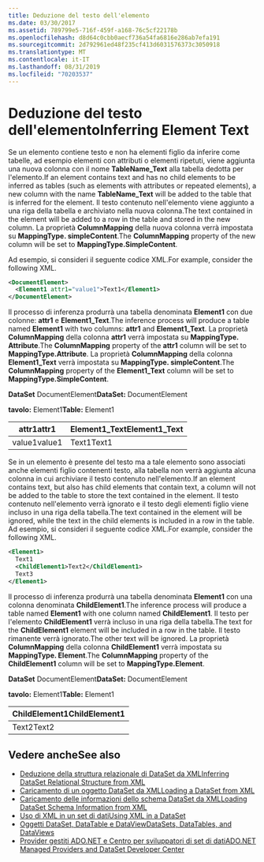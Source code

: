 ```yaml
---
title: Deduzione del testo dell'elemento
ms.date: 03/30/2017
ms.assetid: 789799e5-716f-459f-a168-76c5cf22178b
ms.openlocfilehash: d8d64c0cbb0aecf736a54fa6816e286ab7efa191
ms.sourcegitcommit: 2d792961ed48f235cf413d6031576373c3050918
ms.translationtype: MT
ms.contentlocale: it-IT
ms.lasthandoff: 08/31/2019
ms.locfileid: "70203537"
---
```

# <a name="inferring-element-text"></a><span data-ttu-id="17158-102">Deduzione del testo dell'elemento</span><span class="sxs-lookup"><span data-stu-id="17158-102">Inferring Element Text</span></span>
<span data-ttu-id="17158-103">Se un elemento contiene testo e non ha elementi figlio da inferire come tabelle, ad esempio elementi con attributi o elementi ripetuti, viene aggiunta una nuova colonna con il nome **TableName_Text** alla tabella dedotta per l'elemento.</span><span class="sxs-lookup"><span data-stu-id="17158-103">If an element contains text and has no child elements to be inferred as tables (such as elements with attributes or repeated elements), a new column with the name **TableName_Text** will be added to the table that is inferred for the element.</span></span> <span data-ttu-id="17158-104">Il testo contenuto nell'elemento viene aggiunto a una riga della tabella e archiviato nella nuova colonna.</span><span class="sxs-lookup"><span data-stu-id="17158-104">The text contained in the element will be added to a row in the table and stored in the new column.</span></span> <span data-ttu-id="17158-105">La proprietà **ColumnMapping** della nuova colonna verrà impostata su **MappingType. simpleContent**.</span><span class="sxs-lookup"><span data-stu-id="17158-105">The **ColumnMapping** property of the new column will be set to **MappingType.SimpleContent**.</span></span>  
  
 <span data-ttu-id="17158-106">Ad esempio, si consideri il seguente codice XML.</span><span class="sxs-lookup"><span data-stu-id="17158-106">For example, consider the following XML.</span></span>  
  
```xml  
<DocumentElement>  
  <Element1 attr1="value1">Text1</Element1>  
</DocumentElement>  
```  
  
 <span data-ttu-id="17158-107">Il processo di inferenza produrrà una tabella denominata **Element1** con due colonne: **attr1** e **Element1_Text**.</span><span class="sxs-lookup"><span data-stu-id="17158-107">The inference process will produce a table named **Element1** with two columns: **attr1** and **Element1_Text**.</span></span> <span data-ttu-id="17158-108">La proprietà **ColumnMapping** della colonna **attr1** verrà impostata su **MappingType. Attribute**.</span><span class="sxs-lookup"><span data-stu-id="17158-108">The **ColumnMapping** property of the **attr1** column will be set to **MappingType.Attribute**.</span></span> <span data-ttu-id="17158-109">La proprietà **ColumnMapping** della colonna **Element1_Text** verrà impostata su **MappingType. simpleContent**.</span><span class="sxs-lookup"><span data-stu-id="17158-109">The **ColumnMapping** property of the **Element1_Text** column will be set to **MappingType.SimpleContent**.</span></span>  
  
 <span data-ttu-id="17158-110">**DataSet** DocumentElement</span><span class="sxs-lookup"><span data-stu-id="17158-110">**DataSet:** DocumentElement</span></span>  
  
 <span data-ttu-id="17158-111">**tavolo:** Element1</span><span class="sxs-lookup"><span data-stu-id="17158-111">**Table:** Element1</span></span>  
  
|<span data-ttu-id="17158-112">attr1</span><span class="sxs-lookup"><span data-stu-id="17158-112">attr1</span></span>|<span data-ttu-id="17158-113">Element1_Text</span><span class="sxs-lookup"><span data-stu-id="17158-113">Element1_Text</span></span>|  
|-----------|--------------------|  
|<span data-ttu-id="17158-114">value1</span><span class="sxs-lookup"><span data-stu-id="17158-114">value1</span></span>|<span data-ttu-id="17158-115">Text1</span><span class="sxs-lookup"><span data-stu-id="17158-115">Text1</span></span>|  
  
 <span data-ttu-id="17158-116">Se in un elemento è presente del testo ma a tale elemento sono associati anche elementi figlio contenenti testo, alla tabella non verrà aggiunta alcuna colonna in cui archiviare il testo contenuto nell'elemento.</span><span class="sxs-lookup"><span data-stu-id="17158-116">If an element contains text, but also has child elements that contain text, a column will not be added to the table to store the text contained in the element.</span></span> <span data-ttu-id="17158-117">Il testo contenuto nell'elemento verrà ignorato e il testo degli elementi figlio viene incluso in una riga della tabella.</span><span class="sxs-lookup"><span data-stu-id="17158-117">The text contained in the element will be ignored, while the text in the child elements is included in a row in the table.</span></span> <span data-ttu-id="17158-118">Ad esempio, si consideri il seguente codice XML.</span><span class="sxs-lookup"><span data-stu-id="17158-118">For example, consider the following XML.</span></span>  
  
```xml  
<Element1>  
  Text1  
  <ChildElement1>Text2</ChildElement1>  
  Text3  
</Element1>  
```  
  
 <span data-ttu-id="17158-119">Il processo di inferenza produrrà una tabella denominata **Element1** con una colonna denominata **ChildElement1**.</span><span class="sxs-lookup"><span data-stu-id="17158-119">The inference process will produce a table named **Element1** with one column named **ChildElement1**.</span></span> <span data-ttu-id="17158-120">Il testo per l'elemento **ChildElement1** verrà incluso in una riga della tabella.</span><span class="sxs-lookup"><span data-stu-id="17158-120">The text for the **ChildElement1** element will be included in a row in the table.</span></span> <span data-ttu-id="17158-121">Il testo rimanente verrà ignorato.</span><span class="sxs-lookup"><span data-stu-id="17158-121">The other text will be ignored.</span></span> <span data-ttu-id="17158-122">La proprietà **ColumnMapping** della colonna **ChildElement1** verrà impostata su **MappingType. Element**.</span><span class="sxs-lookup"><span data-stu-id="17158-122">The **ColumnMapping** property of the **ChildElement1** column will be set to **MappingType.Element**.</span></span>  
  
 <span data-ttu-id="17158-123">**DataSet** DocumentElement</span><span class="sxs-lookup"><span data-stu-id="17158-123">**DataSet:** DocumentElement</span></span>  
  
 <span data-ttu-id="17158-124">**tavolo:** Element1</span><span class="sxs-lookup"><span data-stu-id="17158-124">**Table:** Element1</span></span>  
  
|<span data-ttu-id="17158-125">ChildElement1</span><span class="sxs-lookup"><span data-stu-id="17158-125">ChildElement1</span></span>|  
|-------------------|  
|<span data-ttu-id="17158-126">Text2</span><span class="sxs-lookup"><span data-stu-id="17158-126">Text2</span></span>|  
  
## <a name="see-also"></a><span data-ttu-id="17158-127">Vedere anche</span><span class="sxs-lookup"><span data-stu-id="17158-127">See also</span></span>

- [<span data-ttu-id="17158-128">Deduzione della struttura relazionale di DataSet da XML</span><span class="sxs-lookup"><span data-stu-id="17158-128">Inferring DataSet Relational Structure from XML</span></span>](inferring-dataset-relational-structure-from-xml.md)
- [<span data-ttu-id="17158-129">Caricamento di un oggetto DataSet da XML</span><span class="sxs-lookup"><span data-stu-id="17158-129">Loading a DataSet from XML</span></span>](loading-a-dataset-from-xml.md)
- [<span data-ttu-id="17158-130">Caricamento delle informazioni dello schema DataSet da XML</span><span class="sxs-lookup"><span data-stu-id="17158-130">Loading DataSet Schema Information from XML</span></span>](loading-dataset-schema-information-from-xml.md)
- [<span data-ttu-id="17158-131">Uso di XML in un set di dati</span><span class="sxs-lookup"><span data-stu-id="17158-131">Using XML in a DataSet</span></span>](using-xml-in-a-dataset.md)
- [<span data-ttu-id="17158-132">Oggetti DataSet, DataTable e DataView</span><span class="sxs-lookup"><span data-stu-id="17158-132">DataSets, DataTables, and DataViews</span></span>](index.md)
- [<span data-ttu-id="17158-133">Provider gestiti ADO.NET e Centro per sviluppatori di set di dati</span><span class="sxs-lookup"><span data-stu-id="17158-133">ADO.NET Managed Providers and DataSet Developer Center</span></span>](https://go.microsoft.com/fwlink/?LinkId=217917)

